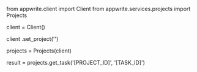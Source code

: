 from appwrite.client import Client
from appwrite.services.projects import Projects

client = Client()

client
    .set_project('')

projects = Projects(client)

result = projects.get_task('[PROJECT_ID]', '[TASK_ID]')
